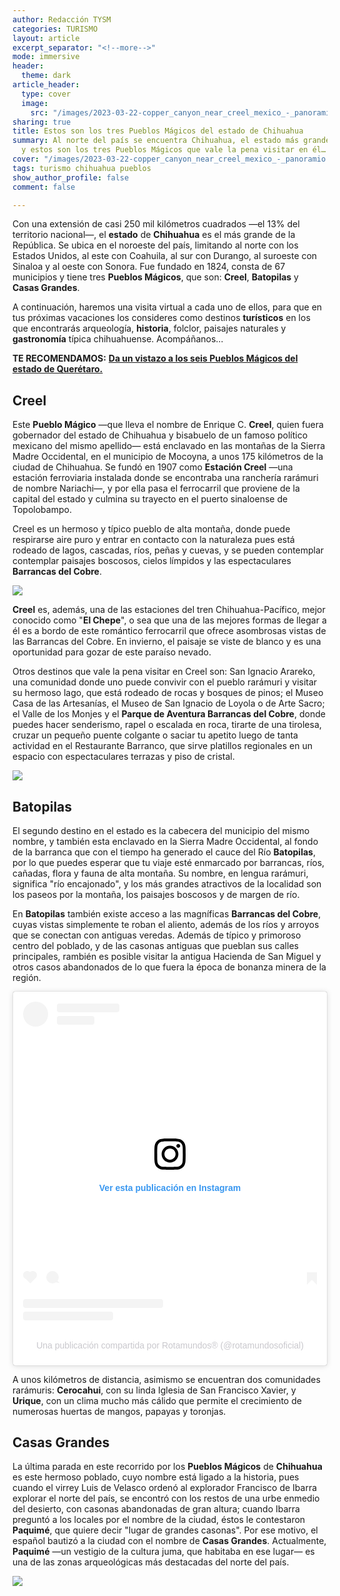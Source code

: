 ```yaml
---
author: Redacción TYSM
categories: TURISMO
layout: article
excerpt_separator: "<!--more-->"
mode: immersive
header:
  theme: dark
article_header:
  type: cover
  image:
    src: "/images/2023-03-22-copper_canyon_near_creel_mexico_-_panoramio.jpeg"
sharing: true
title: Estos son los tres Pueblos Mágicos del estado de Chihuahua
summary: Al norte del país se encuentra Chihuahua, el estado más grande de la República,
  y estos son los tres Pueblos Mágicos que vale la pena visitar en él…
cover: "/images/2023-03-22-copper_canyon_near_creel_mexico_-_panoramio.jpeg"
tags: turismo chihuahua pueblos
show_author_profile: false
comment: false

---
```

Con una extensión de casi 250 mil kilómetros cuadrados —el 13% del territorio nacional—, el **estado** de **Chihuahua** es el más grande de la República. Se ubica en el noroeste del país, limitando al norte con los Estados Unidos, al este con Coahuila, al sur con Durango, al suroeste con Sinaloa y al oeste con Sonora. Fue fundado en 1824, consta de 67 municipios y tiene tres **Pueblos Mágicos**, que son: **Creel**, **Batopilas** y **Casas Grandes**.

A continuación, haremos una visita virtual a cada uno de ellos, para que en tus próximas vacaciones los consideres como destinos **turísticos** en los que encontrarás arqueología, **historia**, folclor, paisajes naturales y **gastronomía** típica chihuahuense. Acompáñanos…

**TE RECOMENDAMOS:** [**Da un vistazo a los seis Pueblos Mágicos del estado de Querétaro.**](https://blog.tonoysumariachi.com/turismo/2022/11/04/pueblos-magicos-en-el-estado-de-queretaro.html)

## Creel

Este **Pueblo Mágico** —que lleva el nombre de Enrique C. **Creel**, quien fuera gobernador del estado de Chihuahua y bisabuelo de un famoso político mexicano del mismo apellido— está enclavado en las montañas de la Sierra Madre Occidental, en el municipio de Mocoyna, a unos 175 kilómetros de la ciudad de Chihuahua. Se fundó en 1907 como **Estación Creel** —una estación ferroviaria instalada donde se encontraba una ranchería rarámuri de nombre Nariachi—, y por ella pasa el ferrocarril que proviene de la capital del estado y culmina su trayecto en el puerto sinaloense de Topolobampo.

Creel es un hermoso y típico pueblo de alta montaña, donde puede respirarse aire puro y entrar en contacto con la naturaleza pues está rodeado de lagos, cascadas, ríos, peñas y cuevas, y se pueden contemplar contemplar paisajes boscosos, cielos límpidos y las espectaculares **Barrancas del Cobre**.

![](https://upload.wikimedia.org/wikipedia/commons/thumb/d/df/Creel_Copper_Canyon_Mexico_-_Charlie_on_Travel_5.jpg/1280px-Creel_Copper_Canyon_Mexico_-_Charlie_on_Travel_5.jpg)

**Creel** es, además, una de las estaciones del tren Chihuahua-Pacífico, mejor conocido como "**El Chepe**", o sea que una de las mejores formas de llegar a él es a bordo de este romántico ferrocarril que ofrece asombrosas vistas de las Barrancas del Cobre. En invierno, el paisaje se viste de blanco y es una oportunidad para gozar de este paraíso nevado.

Otros destinos que vale la pena visitar en Creel son: San Ignacio Arareko, una comunidad donde uno puede convivir con el pueblo rarámuri y visitar su hermoso lago, que está rodeado de rocas y bosques de pinos; el Museo Casa de las Artesanías, el Museo de San Ignacio de Loyola o de Arte Sacro; el Valle de los Monjes y el **Parque de Aventura Barrancas del Cobre**, donde puedes hacer senderismo, rapel o escalada en roca, tirarte de una tirolesa, cruzar un pequeño puente colgante o saciar tu apetito luego de tanta actividad en el Restaurante Barranco, que sirve platillos regionales en un espacio con espectaculares terrazas y piso de cristal.

![](https://upload.wikimedia.org/wikipedia/commons/thumb/a/a0/Arareko_Lake%2C_Creel_Copper_Canyon_Mexico_-_Charlie_on_Travel_9.jpg/1024px-Arareko_Lake%2C_Creel_Copper_Canyon_Mexico_-_Charlie_on_Travel_9.jpg)

## Batopilas

El segundo destino en el estado es la cabecera del municipio del mismo nombre, y también esta enclavado en la Sierra Madre Occidental, al fondo de la barranca que con el tiempo ha generado el cauce del Río **Batopilas**, por lo que puedes esperar que tu viaje esté enmarcado por barrancas, ríos, cañadas, flora y fauna de alta montaña. Su nombre, en lengua rarámuri, significa "río encajonado", y los más grandes atractivos de la localidad son los paseos por la montaña, los paisajes boscosos y de margen de río.

En **Batopilas** también existe acceso a las magníficas **Barrancas del Cobre**, cuyas vistas simplemente te roban el aliento, además de los ríos y arroyos que se conectan con antiguas veredas. Además de típico y primoroso centro del poblado, y de las casonas antiguas que pueblan sus calles principales, rambién es posible visitar la antigua Hacienda de San Miguel y otros casos abandonados de lo que fuera la época de bonanza minera de la región.

<blockquote class="instagram-media" data-instgrm-captioned data-instgrm-permalink="https://www.instagram.com/p/B_8BTahlZt-/?utm_source=ig_embed&utm_campaign=loading" data-instgrm-version="14" style=" background:#FFF; border:0; border-radius:3px; box-shadow:0 0 1px 0 rgba(0,0,0,0.5),0 1px 10px 0 rgba(0,0,0,0.15); margin: 1px; max-width:540px; min-width:326px; padding:0; width:99.375%; width:-webkit-calc(100% - 2px); width:calc(100% - 2px);"><div style="padding:16px;"> <a href="https://www.instagram.com/p/B_8BTahlZt-/?utm_source=ig_embed&utm_campaign=loading" style=" background:#FFFFFF; line-height:0; padding:0 0; text-align:center; text-decoration:none; width:100%;" target="_blank"> <div style=" display: flex; flex-direction: row; align-items: center;"> <div style="background-color: #F4F4F4; border-radius: 50%; flex-grow: 0; height: 40px; margin-right: 14px; width: 40px;"></div> <div style="display: flex; flex-direction: column; flex-grow: 1; justify-content: center;"> <div style=" background-color: #F4F4F4; border-radius: 4px; flex-grow: 0; height: 14px; margin-bottom: 6px; width: 100px;"></div> <div style=" background-color: #F4F4F4; border-radius: 4px; flex-grow: 0; height: 14px; width: 60px;"></div></div></div><div style="padding: 19% 0;"></div> <div style="display:block; height:50px; margin:0 auto 12px; width:50px;"><svg width="50px" height="50px" viewBox="0 0 60 60" version="1.1" xmlns="https://www.w3.org/2000/svg" xmlns:xlink="https://www.w3.org/1999/xlink"><g stroke="none" stroke-width="1" fill="none" fill-rule="evenodd"><g transform="translate(-511.000000, -20.000000)" fill="#000000"><g><path d="M556.869,30.41 C554.814,30.41 553.148,32.076 553.148,34.131 C553.148,36.186 554.814,37.852 556.869,37.852 C558.924,37.852 560.59,36.186 560.59,34.131 C560.59,32.076 558.924,30.41 556.869,30.41 M541,60.657 C535.114,60.657 530.342,55.887 530.342,50 C530.342,44.114 535.114,39.342 541,39.342 C546.887,39.342 551.658,44.114 551.658,50 C551.658,55.887 546.887,60.657 541,60.657 M541,33.886 C532.1,33.886 524.886,41.1 524.886,50 C524.886,58.899 532.1,66.113 541,66.113 C549.9,66.113 557.115,58.899 557.115,50 C557.115,41.1 549.9,33.886 541,33.886 M565.378,62.101 C565.244,65.022 564.756,66.606 564.346,67.663 C563.803,69.06 563.154,70.057 562.106,71.106 C561.058,72.155 560.06,72.803 558.662,73.347 C557.607,73.757 556.021,74.244 553.102,74.378 C549.944,74.521 548.997,74.552 541,74.552 C533.003,74.552 532.056,74.521 528.898,74.378 C525.979,74.244 524.393,73.757 523.338,73.347 C521.94,72.803 520.942,72.155 519.894,71.106 C518.846,70.057 518.197,69.06 517.654,67.663 C517.244,66.606 516.755,65.022 516.623,62.101 C516.479,58.943 516.448,57.996 516.448,50 C516.448,42.003 516.479,41.056 516.623,37.899 C516.755,34.978 517.244,33.391 517.654,32.338 C518.197,30.938 518.846,29.942 519.894,28.894 C520.942,27.846 521.94,27.196 523.338,26.654 C524.393,26.244 525.979,25.756 528.898,25.623 C532.057,25.479 533.004,25.448 541,25.448 C548.997,25.448 549.943,25.479 553.102,25.623 C556.021,25.756 557.607,26.244 558.662,26.654 C560.06,27.196 561.058,27.846 562.106,28.894 C563.154,29.942 563.803,30.938 564.346,32.338 C564.756,33.391 565.244,34.978 565.378,37.899 C565.522,41.056 565.552,42.003 565.552,50 C565.552,57.996 565.522,58.943 565.378,62.101 M570.82,37.631 C570.674,34.438 570.167,32.258 569.425,30.349 C568.659,28.377 567.633,26.702 565.965,25.035 C564.297,23.368 562.623,22.342 560.652,21.575 C558.743,20.834 556.562,20.326 553.369,20.18 C550.169,20.033 549.148,20 541,20 C532.853,20 531.831,20.033 528.631,20.18 C525.438,20.326 523.257,20.834 521.349,21.575 C519.376,22.342 517.703,23.368 516.035,25.035 C514.368,26.702 513.342,28.377 512.574,30.349 C511.834,32.258 511.326,34.438 511.181,37.631 C511.035,40.831 511,41.851 511,50 C511,58.147 511.035,59.17 511.181,62.369 C511.326,65.562 511.834,67.743 512.574,69.651 C513.342,71.625 514.368,73.296 516.035,74.965 C517.703,76.634 519.376,77.658 521.349,78.425 C523.257,79.167 525.438,79.673 528.631,79.82 C531.831,79.965 532.853,80.001 541,80.001 C549.148,80.001 550.169,79.965 553.369,79.82 C556.562,79.673 558.743,79.167 560.652,78.425 C562.623,77.658 564.297,76.634 565.965,74.965 C567.633,73.296 568.659,71.625 569.425,69.651 C570.167,67.743 570.674,65.562 570.82,62.369 C570.966,59.17 571,58.147 571,50 C571,41.851 570.966,40.831 570.82,37.631"></path></g></g></g></svg></div><div style="padding-top: 8px;"> <div style=" color:#3897f0; font-family:Arial,sans-serif; font-size:14px; font-style:normal; font-weight:550; line-height:18px;">Ver esta publicación en Instagram</div></div><div style="padding: 12.5% 0;"></div> <div style="display: flex; flex-direction: row; margin-bottom: 14px; align-items: center;"><div> <div style="background-color: #F4F4F4; border-radius: 50%; height: 12.5px; width: 12.5px; transform: translateX(0px) translateY(7px);"></div> <div style="background-color: #F4F4F4; height: 12.5px; transform: rotate(-45deg) translateX(3px) translateY(1px); width: 12.5px; flex-grow: 0; margin-right: 14px; margin-left: 2px;"></div> <div style="background-color: #F4F4F4; border-radius: 50%; height: 12.5px; width: 12.5px; transform: translateX(9px) translateY(-18px);"></div></div><div style="margin-left: 8px;"> <div style=" background-color: #F4F4F4; border-radius: 50%; flex-grow: 0; height: 20px; width: 20px;"></div> <div style=" width: 0; height: 0; border-top: 2px solid transparent; border-left: 6px solid #f4f4f4; border-bottom: 2px solid transparent; transform: translateX(16px) translateY(-4px) rotate(30deg)"></div></div><div style="margin-left: auto;"> <div style=" width: 0px; border-top: 8px solid #F4F4F4; border-right: 8px solid transparent; transform: translateY(16px);"></div> <div style=" background-color: #F4F4F4; flex-grow: 0; height: 12px; width: 16px; transform: translateY(-4px);"></div> <div style=" width: 0; height: 0; border-top: 8px solid #F4F4F4; border-left: 8px solid transparent; transform: translateY(-4px) translateX(8px);"></div></div></div> <div style="display: flex; flex-direction: column; flex-grow: 1; justify-content: center; margin-bottom: 24px;"> <div style=" background-color: #F4F4F4; border-radius: 4px; flex-grow: 0; height: 14px; margin-bottom: 6px; width: 224px;"></div> <div style=" background-color: #F4F4F4; border-radius: 4px; flex-grow: 0; height: 14px; width: 144px;"></div></div></a><p style=" color:#c9c8cd; font-family:Arial,sans-serif; font-size:14px; line-height:17px; margin-bottom:0; margin-top:8px; overflow:hidden; padding:8px 0 7px; text-align:center; text-overflow:ellipsis; white-space:nowrap;"><a href="https://www.instagram.com/p/B_8BTahlZt-/?utm_source=ig_embed&utm_campaign=loading" style=" color:#c9c8cd; font-family:Arial,sans-serif; font-size:14px; font-style:normal; font-weight:normal; line-height:17px; text-decoration:none;" target="_blank">Una publicación compartida por Rotamundos® (@rotamundosoficial)</a></p></div></blockquote> <script async src="//www.instagram.com/embed.js"></script>

A unos kilómetros de distancia, asimismo se encuentran dos comunidades rarámuris: **Cerocahui**, con su linda Iglesia de San Francisco Xavier, y **Urique**, con un clima mucho más cálido que permite el crecimiento de numerosas huertas de mangos, papayas y toronjas.

## Casas Grandes

La última parada en este recorrido por los **Pueblos Mágicos** de **Chihuahua** es este hermoso poblado, cuyo nombre está ligado a la historia, pues cuando el virrey Luis de Velasco ordenó al explorador Francisco de Ibarra explorar el norte del país, se encontró con los restos de una urbe enmedio del desierto, con casonas abandonadas de gran altura; cuando Ibarra preguntó a los locales por el nombre de la ciudad, éstos le contestaron **Paquimé**, que quiere decir "lugar de grandes casonas". Por ese motivo, el español bautizó a la ciudad con el nombre de **Casas Grandes**. Actualmente, **Paquimé** —un vestigio de la cultura juma, que habitaba en ese lugar— es una de las zonas arqueológicas más destacadas del norte del país.

![](https://upload.wikimedia.org/wikipedia/commons/thumb/b/be/Zona_arqueol%C3%B3gica_de_Paquim%C3%A9_2020.jpg/1024px-Zona_arqueol%C3%B3gica_de_Paquim%C3%A9_2020.jpg)